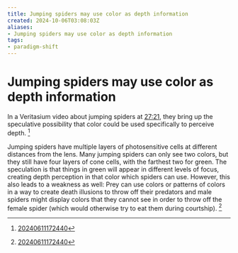 ```yaml
---
title: Jumping spiders may use color as depth information
created: 2024-10-06T03:08:03Z
aliases:
- Jumping spiders may use color as depth information
tags:
- paradigm-shift
---
```


# Jumping spiders may use color as depth information

In a Veritasium video about jumping spiders at [27:21](https://youtu.be/nfAqTSjMBJk?t=1641), they bring up the speculative possibility that color could be used specifically to perceive depth. [^1]

Jumping spiders have multiple layers of photosensitive cells at different distances from the lens. Many jumping spiders can only see two colors, but they still have four layers of cone cells, with the farthest two for green. The speculation is that things in green will appear in different levels of focus, creating depth perception in that color which spiders can use. However, this also leads to a weakness as well: Prey can use colors or patterns of colors in a way to create death illusions to throw off their predators and male spiders might display colors that they cannot see in order to throw off the female spider (which would otherwise try to eat them during courtship). [^1]

[^1]: [20240611172440](../entries/20240611172440.md)
